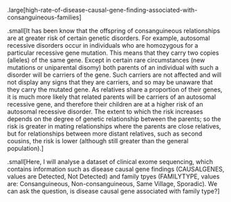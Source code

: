 
.large[high-rate-of-disease-causal-gene-finding-associated-with-consanguineous-families]

.small[It has been know that the offspring of consanguineous relationships are at greater risk of certain genetic disorders. For example, autosomal recessive disorders occur in individuals who are homozygous for a particular recessive gene mutation. This means that they carry two copies (alleles) of the same gene. Except in certain rare circumstances (new mutations or uniparental disomy) both parents of an individual with such a disorder will be carriers of the gene. Such carriers are not affected and will not display any signs that they are carriers, and so may be unaware that they carry the mutated gene. As relatives share a proportion of their genes, it is much more likely that related parents will be carriers of an autosomal recessive gene, and therefore their children are at a higher risk of an autosomal recessive disorder. The extent to which the risk increases depends on the degree of genetic relationship between the parents; so the risk is greater in mating relationships where the parents are close relatives, but for relationships between more distant relatives, such as second cousins, the risk is lower (although still greater than the general population).]

.small[Here, I will analyse a dataset of clinical exome sequencing, which contains information such as disease causal gene findings (CAUSALGENES, values are Detected, Not Detected) and family tpyes (FAMILYTYPE, values are: Consanguineous, Non-consanguineous, Same Village, Sporadic). We can ask the question, is disease causal gene associated with family type?]
